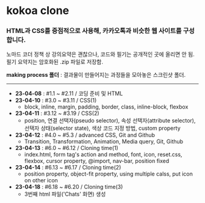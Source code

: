 # kokoa clone
### HTML과 CSS를 중점적으로 사용해, 카카오톡과 비슷한 웹 사이트를 구성합니다.  
  
노마드 코더 정책 상 강의요약은 괜찮으나, 코드와 필기는 공개적인 곳에 올리면 안 됨.  
필기 요약지는 암호화된 .zip 파일로 저장함.

**making process 폴더** : 결과물이 만들어지는 과정들을 모아놓은 스크린샷 폴더.  

---

- **23-04-08** : #1.1 ~ #2.11 / 코딩 준비 및 HTML
- **23-04-10** : #3.0 ~ #3.11 / CSS(1)
	- block, inline, margin, padding, border, class, inline-block, flexbox
- **23-04-11** : #3.12 ~ #3.19 / CSS(2)
	- position, 연결 선택자(pseudo selector), 속성 선택자(attribute selector), 선택자 상태(selector state), 색상 코드 지정 방법, custom property
- **23-04-12** : #4.0 ~ #5.3 / advanced CSS, Git and Github
	- Transition, Transformation, Animation, Media query, Git, Github
- **23-04-13** : #6.0 ~ #6.12 / Cloning time(1)
	- index.html, form tag's action and method, font, icon, reset.css, flexbox, cursor property, @import, nav-bar, position fixed
- **23-04-14** : #6.13 ~ #6.17 / Cloning time(2)
	- position property, object-fit property, using multiple calss, put icon on other icon
- **23-04-18** : #6.18 ~ #6.20 / Cloning time(3)
	- 3번째 html 파일('Chats' 화면) 생성